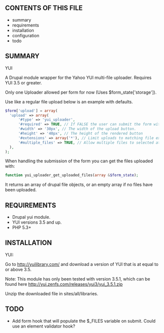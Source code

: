 CONTENTS OF THIS FILE
---------------------

 * summary
 * requirements
 * installation
 * configuration
 * todo

SUMMARY
-------

YUI

A Drupal module wrapper for the Yahoo YUI multi-file uploader.
Requires YUI 3.5 or greater.

Only one Uploader allowed per form for now (Uses $form_state['storage']).

Use like a regular file upload below is an example with defaults.

```PHP
$form['upload'] = array(
  'upload' => array(
      '#type' => 'yui_uploader',
      '#required' => TRUE, // If FALSE the user can submit the form without uploading any files, if true at least one file must be uploaded.
      '#width' => '30px', // The width of the upload button.
      '#height' => '40px', // The height of the rendered button
      '#extensions' => array('*'), // Limit uploads to matching file extensions. Examples array('jpg', 'xml')
      '#multiple_files' => TRUE, // Allow multiple files to selected at once
  ),
);
```

When handling the submission of the form you can get the files uploaded with:

```PHP
function yui_uploader_get_uploaded_files(array &$form_state);
```

It returns an array of drupal file objects, or an empty array if no files have
been uploaded.

REQUIREMENTS
------------

* Drupal yui module.
* YUI versions 3.5 and up.
* PHP 5.3+

INSTALLATION
------------

YUI:

Go to http://yuilibrary.com/ and download a version of YUI that is at equal to
or above 3.5.

Note: This module has only been tested with version 3.5.1, which can be found
here http://yui.zenfs.com/releases/yui3/yui_3.5.1.zip

Unzip the downloaded file in sites/all/libraries.

TODO
------------

* Add form hook that will populate the $_FILES variable on submit. Could use an
  element validator hook?
